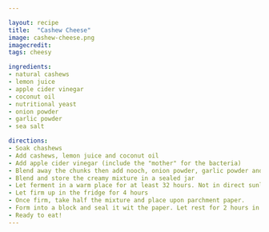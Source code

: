 ```yaml
---

layout: recipe
title:  "Cashew Cheese"
image: cashew-cheese.png
imagecredit: 
tags: cheesy

ingredients:
- natural cashews
- lemon juice
- apple cider vinegar
- coconut oil
- nutritional yeast
- onion powder
- garlic powder
- sea salt

directions:
- Soak chashews
- Add cashews, lemon juice and coconut oil
- Add apple cider vinegar (include the "mother" for the bacteria)
- Blend away the chunks then add nooch, onion powder, garlic powder and sea salt
- Blend and store the creamy mixture in a sealed jar
- Let ferment in a warm place for at least 32 hours. Not in direct sunlight!
- Let firm up in the fridge for 4 hours
- Once firm, take half the mixture and place upon parchment paper. 
- Form into a block and seal it wit the paper. Let rest for 2 hours in the fridge.
- Ready to eat!
---
```

